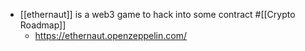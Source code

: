 - [[ethernaut]] is a web3 game to hack into some contract #[[Crypto Roadmap]]
	- https://ethernaut.openzeppelin.com/